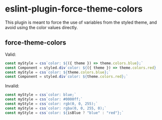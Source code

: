 # eslint-plugin-force-theme-colors

This plugin is meant to force the use of variables from the styled theme, and
avoid using the color values directly.

## force-theme-colors

Valid:
```javascript
const myStyle = css`color: ${({ theme }) => theme.colors.blue};`
const Component = styled.div`color: ${({ theme }) => theme.colors.red};`
const myStyle = css`color: ${theme.colors.blue};`
const Component = styled.div`color: ${theme.colors.red};`
```

Invalid:
```javascript
const myStyle = css`color: blue;`
const myStyle = css`color: #0000ff;`
const myStyle = css`color: rgb(0, 0, 255);`
const myStyle = css`color: rgba(0, 0, 255, 0);`
const myStyle = css`color: ${isBlue ? "blue" : "red"};`
```
